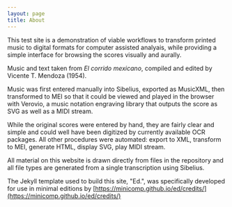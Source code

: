 ```yaml
---
layout: page
title: About
---
```


This test site is a demonstration of viable workflows to transform printed music to digital formats for computer assisted analyais, while providing a simple interface for browsing the scores visually and aurally.

Music and text taken from _El corrido mexicano_, compiled and edited by Vicente T. Mendoza (1954).

Music was first entered manually into Sibelius, exported as MusicXML, then transformed to MEI so that it could be viewed and played in the browser with Verovio, a music notation engraving library that outputs the score as SVG as well as a MIDI stream.

While the original scores were entered by hand, they are fairly clear and simple and could well have been digitized by currently available OCR packages. All other procedures were automated: export to XML, transform to MEI, generate HTML, display SVG, play MIDI stream.

All material on this website is drawn directly from files in the repository and all file types are generated from a single transcription using Sibelius.

The Jekyll template used to build this site, "Ed.", was specifically developed for use in minimal editions by [https://minicomp.github.io/ed/credits/](https://minicomp.github.io/ed/credits/)

<!-- Design adapted for MEI & Verovio: [Mark Saccomano](https://mss2221.github.io/saccomano/). -->
